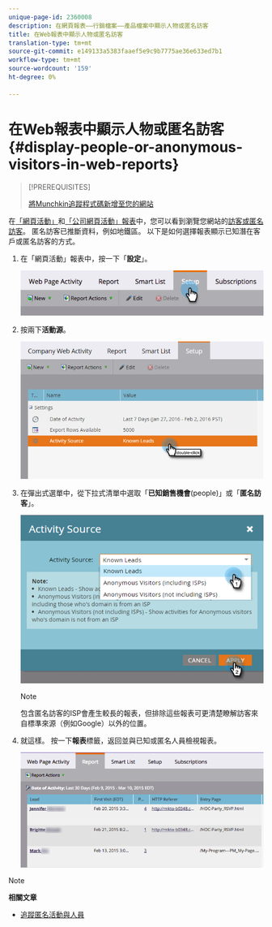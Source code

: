 ```yaml
---
unique-page-id: 2360008
description: 在網頁報表——行銷檔案——產品檔案中顯示人物或匿名訪客
title: 在Web報表中顯示人物或匿名訪客
translation-type: tm+mt
source-git-commit: e149133a5383faaef5e9c9b7775ae36e633ed7b1
workflow-type: tm+mt
source-wordcount: '159'
ht-degree: 0%

---
```



# 在Web報表中顯示人物或匿名訪客{#display-people-or-anonymous-visitors-in-web-reports}

>[!PREREQUISITES]
>
>[將Munchkin追蹤程式碼新增至您的網站](../../../../product-docs/administration/additional-integrations/add-munchkin-tracking-code-to-your-website.md)

在[「網頁活動」](../../../../product-docs/reporting/basic-reporting/report-types/web-page-activity-report.md)和[「公司網頁活動」報表](../../../../product-docs/reporting/basic-reporting/report-types/company-web-activity-report.md)中，您可以看到瀏覽您網站的[訪客或匿名訪客](../../../../product-docs/core-marketo-concepts/smart-lists-and-static-lists/managing-people-in-smart-lists/understanding-anonymous-activity-and-people.md)。 匿名訪客已推斷資料，例如地鐵區。  以下是如何選擇報表顯示已知潛在客戶或匿名訪客的方式。

1. 在「網頁活動」報表中，按一下「**設定**」。

   ![](assets/image2015-3-10-11-3a43-3a13.png)

1. 按兩下&#x200B;**活動源**。

   ![](assets/image2016-2-2-14-3a5-3a59.png)

1. 在彈出式選單中，從下拉式清單中選取「**已知銷售機會&#x200B;**(people)」或「**&#x200B;匿名訪客**」。

   ![](assets/image2016-2-2-14-3a7-3a8.png)

   >[!NOTE]
   >
   >包含匿名訪客的ISP會產生較長的報表，但排除這些報表可更清楚瞭解訪客來自標準來源（例如Google）以外的位置。

1. 就這樣。 按一下&#x200B;**報表**&#x200B;標籤，返回並與已知或匿名人員檢視報表。

   ![](assets/image2015-3-10-11-3a48-3a36.png)

>[!NOTE]
>
>**相關文章**
>
>* [追蹤匿名活動與人員](tracking-anonymous-activity-and-people.md)

>



